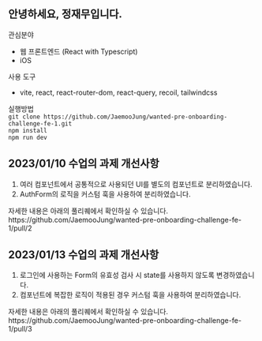 ## 안녕하세요, 정재무입니다.
관심분야
* 웹 프론트엔드 (React with Typescript)
* iOS

사용 도구
* vite, react, react-router-dom, react-query, recoil, tailwindcss

실행방법
<br>`git clone https://github.com/JaemooJung/wanted-pre-onboarding-challenge-fe-1.git`
<br>`npm install`
<br>`npm run dev`

## 2023/01/10 수업의 과제 개선사항
1. 여러 컴포넌트에서 공통적으로 사용되던 UI를 별도의 컴포넌트로 분리하였습니다.
2. AuthForm의 로직을 커스텀 훅을 사용하여 분리하였습니다.
<p>자세한 내용은 아래의 풀리퀘에서 확인하실 수 있습니다.
<br>https://github.com/JaemooJung/wanted-pre-onboarding-challenge-fe-1/pull/2

## 2023/01/13 수업의 과제 개선사항
1. 로그인에 사용하는 Form의 유효성 검사 시 state를 사용하지 않도록 변경하였습니다.
2. 컴포넌트에 복잡한 로직이 적용된 경우 커스텀 훅을 사용하여 분리하였습니다.
<p>자세한 내용은 아래의 풀리퀘에서 확인하실 수 있습니다.
<br>https://github.com/JaemooJung/wanted-pre-onboarding-challenge-fe-1/pull/3
